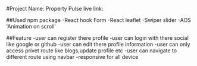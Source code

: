 #Project Name: Property Pulse
 live link: 


 ##Used npm package
    -React hook Form
    -React leaflet
    -Swiper slider
    -AOS 'Animation on scroll'

##Feature
    -user can register there profile
    -user can login with there social like google or github
    -user can edit there profile information
    -user can only access privet route like blogs,update profile etc
    -user can navigate to different route using navbar
    -responsive for all device
    

